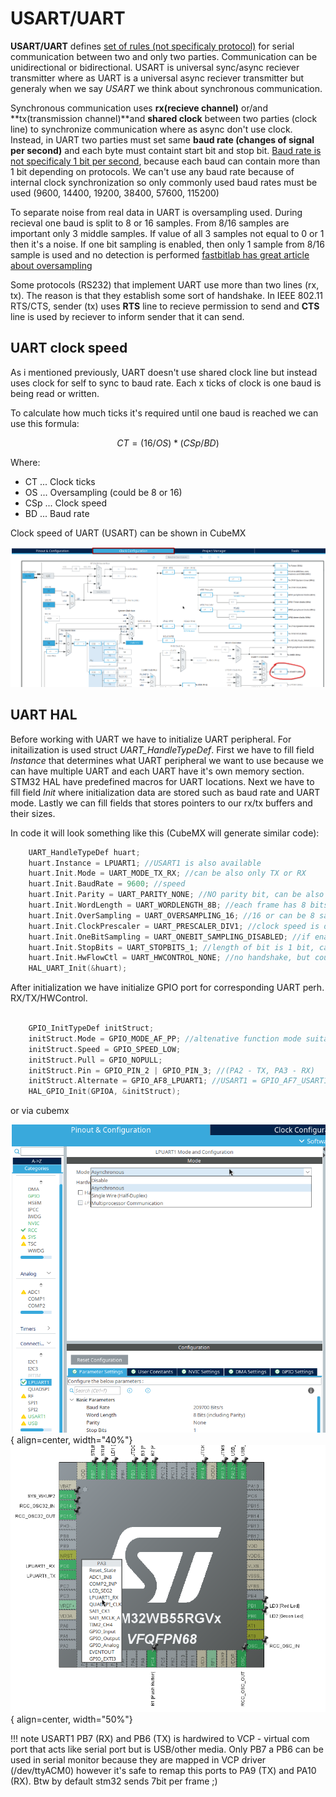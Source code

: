 # USART/UART

**USART/UART** defines <u>set of rules (not specificaly protocol)</u> for serial communication between 
two and only two parties. Communication can be unidirectional or bidirectional. USART is universal 
sync/async reciever transmitter where as UART is a universal async reciever transmitter but generaly 
when we say *USART* we think about synchronous communication.

Synchronous communication uses 
**rx(recieve channel)** or/and **tx(transmission channel)**and **shared clock** between two parties 
(clock line) to synchronize communication where as async don't use clock. Instead, in UART two parties 
must set same **baud rate (changes of signal per second)** and each byte must containt start bit and 
stop bit. <u>Baud rate is not specificaly 1 bit per second</u>, because each baud can contain more 
than 1 bit depending on protocols. We can't use any baud rate because of internal clock synchronization
so only commonly used baud rates must be used (9600, 14400, 19200, 38400, 57600, 115200)

To separate noise from real data in UART is oversampling used. During recieval one baud is split 
to 8 or 16 samples. From 8/16 samples are important only 3 middle samples. If value of all 3 samples
not equal to 0 or 1 then it's a noise. If one bit sampling is enabled, then only 1 sample from 8/16
sample is used and no detection is performed
[fastbitlab has great article about oversampling](https://fastbitlab.com/usart-oversampling/)

Some protocols (RS232) that implement UART use more than two lines (rx, tx). The reason is that they
establish some sort of handshake. In IEEE 802.11 RTS/CTS, sender (tx) uses **RTS** line to recieve 
permission to send and **CTS** line is used by reciever to inform sender that it can send. 

## UART clock speed

As i mentioned previously, UART doesn't use shared clock line but instead uses clock for self to 
sync to baud rate. Each x ticks of clock is one baud is being read or written.

To calculate how much ticks it's required until one baud is reached we can use this formula:

$$
    CT = (16 / OS) * (CSp / BD)
$$

Where:

* CT ... Clock ticks
* OS ... Oversampling (could be 8 or 16)
* CSp ... Clock speed
* BD ... Baud rate

Clock speed of UART (USART) can be shown in CubeMX

![cubemx clock speed](images/cubemx_clocks.png)

## UART HAL

Before working with UART we have to initialize UART peripheral. For initailization is used 
struct *UART_HandleTypeDef*. First we have to fill field *Instance* that determines what UART 
peripheral we want to use because we can have multiple UART and each UART have it's own memory 
section. STM32 HAL have predefined macros for UART locations. Next we have to fill field *Init* 
where initialization data are stored such as baud rate and UART mode. Lastly we can fill 
fields that stores pointers to our rx/tx buffers and their sizes.

In code it will look something like this (CubeMX will generate similar code):

```c
    UART_HandleTypeDef huart;
    huart.Instance = LPUART1; //USART1 is also available
    huart.Init.Mode = UART_MODE_TX_RX; //can be also only TX or RX
    huart.Init.BaudRate = 9600; //speed
    huart.Init.Parity = UART_PARITY_NONE; //NO parity bit, can be also ODD or EVEN parity bit
    huart.Init.WordLength = UART_WORDLENGTH_8B; //each frame has 8 bits (not including start/stop bits), can be 7 or 9
    huart.Init.OverSampling = UART_OVERSAMPLING_16; //16 or can be 8 samples
    huart.Init.ClockPrescaler = UART_PRESCALER_DIV1; //clock speed is divided by this number (DIV1 = 0)
    huart.Init.OneBitSampling = UART_ONEBIT_SAMPLING_DISABLED; //if enabled, then noise detection is disabled and middle bit determines final result
    huart.Init.StopBits = UART_STOPBITS_1; //length of bit is 1 bit, can be 2 or 1.5
    huart.Init.HwFlowCtl = UART_HWCONTROL_NONE; //no handshake, but could be RTS, CTS or both. Not available on LPUART anyway
    HAL_UART_Init(&huart);
```

After initialization we have initialize GPIO port for corresponding UART perh. RX/TX/HWControl.

```c

    GPIO_InitTypeDef initStruct;
    initStruct.Mode = GPIO_MODE_AF_PP; //altenative function mode suitable for UART
    initStruct.Speed = GPIO_SPEED_LOW;
    initStruct.Pull = GPIO_NOPULL;
    initStruct.Pin = GPIO_PIN_2 | GPIO_PIN_3; //(PA2 - TX, PA3 - RX)
    initStruct.Alternate = GPIO_AF8_LPUART1; //USART1 = GPIO_AF7_USART1
    HAL_GPIO_Init(GPIOA, &initStruct);

```

or via cubemx 

![cubemx uart](images/lpuart_enable.png){ align=center,  width="40%"}
![cubemx pin](images/lpuart_pin_enable.png){ align=center,  width="50%"}

!!! note
    USART1 PB7 (RX) and PB6 (TX) is hardwired to VCP - virtual com port that acts like serial port 
    but is USB/other media. Only PB7 a PB6 can be used in serial monitor because they are mapped in
    VCP driver (/dev/ttyACM0) however it's safe to remap this ports to PA9 (TX) and PA10 (RX). Btw
    by default stm32 sends 7bit per frame ;)
